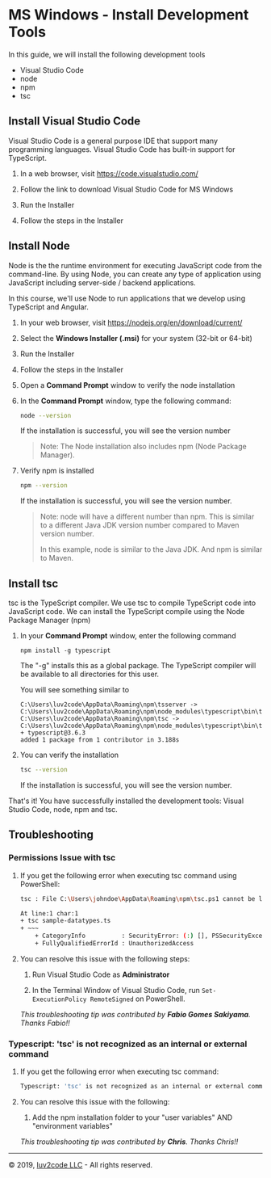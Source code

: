 # MS Windows - Install Development Tools

In this guide, we will install the following development tools

* Visual Studio Code
* node
* npm
* tsc

## Install Visual Studio Code
Visual Studio Code is a general purpose IDE that support many programming languages. Visual Studio Code has built-in support for TypeScript.

1. In a web browser, visit https://code.visualstudio.com/
2. Follow the link to download Visual Studio Code for MS Windows

3. Run the Installer

4. Follow the steps in the Installer


## Install Node
Node is the the runtime environment for executing JavaScript code from the command-line. By using Node, you can create any type of application using JavaScript including server-side / backend applications.

In this course, we'll use Node to run applications that we develop using TypeScript and Angular.

1. In your web browser, visit https://nodejs.org/en/download/current/

2. Select the **Windows Installer (.msi)** for your system (32-bit or 64-bit)

3. Run the Installer

4. Follow the steps in the Installer

5. Open a **Command Prompt** window to verify the node installation

6. In the **Command Prompt** window, type the following command: 

    ```bash
    node --version
    ```

   If the installation is successful, you will see the version number

   > Note: The Node installation also includes npm (Node Package Manager).

3. Verify npm is installed

    ```bash
    npm --version
    ```

   If the installation is successful, you will see the version number. 

   > Note: node will have a different number than npm. This is similar to a different Java JDK version number compared to Maven version number.
   >
   > In this example, node is similar to the Java JDK.  And npm is similar to Maven.

## Install tsc
tsc is the TypeScript compiler. We use tsc to compile TypeScript code into JavaScript code. We can install the TypeScript compile using the Node Package Manager (npm)

1. In your **Command Prompt** window, enter the following command

    ```
    npm install -g typescript
    ```

   The "-g" installs this as a global package. The TypeScript compiler will be available to all directories for this user.

   You will see something similar to

    ```
    C:\Users\luv2code\AppData\Roaming\npm\tsserver -> C:\Users\luv2code\AppData\Roaming\npm\node_modules\typescript\bin\tsserver
    C:\Users\luv2code\AppData\Roaming\npm\tsc -> C:\Users\luv2code\AppData\Roaming\npm\node_modules\typescript\bin\tsc
    + typescript@3.6.3
    added 1 package from 1 contributor in 3.188s
    ```

2. You can verify the installation

    ```bash
    tsc --version
    ```

   If the installation is successful, you will see the version number.

That's it! You have successfully installed the development tools: Visual Studio Code, node, npm and tsc.

## Troubleshooting

### Permissions Issue with tsc

1. If you get the following error when executing tsc command using PowerShell:

    ```bash
    tsc : File C:\Users\johndoe\AppData\Roaming\npm\tsc.ps1 cannot be loaded because running scripts is disabled on this system. For more information, see about_Execution_Policies at https:/go.microsoft.com/fwlink/?LinkID=135170.

    At line:1 char:1
    + tsc sample-datatypes.ts
    + ~~~
        + CategoryInfo          : SecurityError: (:) [], PSSecurityException
        + FullyQualifiedErrorId : UnauthorizedAccess
    ```

2. You can resolve this issue with the following steps:

    1. Run Visual Studio Code as **Administrator**

    2. In the Terminal Window of Visual Studio Code, run `Set-ExecutionPolicy RemoteSigned` on PowerShell.

    *This troubleshooting tip was contributed by **Fabio Gomes Sakiyama**. Thanks Fabio!!*

### Typescript: 'tsc' is not recognized as an internal or external command

1. If you get the following error when executing tsc command:

    ```bash
    Typescript: 'tsc' is not recognized as an internal or external command
    ```

2. You can resolve this issue with the following:

    1. Add the npm installation folder to your "user variables" AND "environment variables"

    *This troubleshooting tip was contributed by **Chris**. Thanks Chris!!*

---
&copy; 2019, [luv2code LLC](http://www.luv2code.com) - All rights reserved.